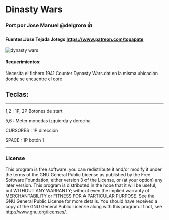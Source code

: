 # Dinasty Wars

### Port por Jose Manuel @delgrom :+1: 
#### Fuentes:Jose Tejada Jotego https://www.patreon.com/topapate

![dynasty wars](https://user-images.githubusercontent.com/31018768/93026825-268af180-f609-11ea-956d-6d3ab1b641c6.jpg)

#### Requerimientos:

Necesita el fichero 1941 Counter Dynasty Wars.dat en la misma ubicación donde se encuentre el core

## Teclas:
--------------------------------------------------
1,2 :   1P, 2P Botones de start

5,6 :   Meter monedas izquierda y derecha

CURSORES : 1P dirección

SPACE    : 1P botón 1

---------------------------------------------------
### License


This program is free software: you can redistribute it and/or modify it under the terms of the GNU General Public License as published by the Free Software Foundation, either version 3 of the License, or (at your option) any later version.
This program is distributed in the hope that it will be useful, but WITHOUT ANY WARRANTY; without even the implied warranty of MERCHANTABILITY or FITNESS FOR A PARTICULAR PURPOSE. See the GNU General Public License for more details.
You should have received a copy of the GNU General Public License along with this program. If not, see http://www.gnu.org/licenses/.
